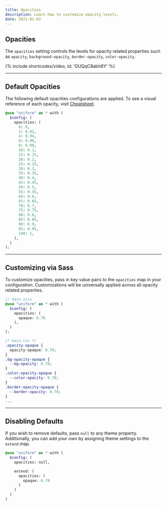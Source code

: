 ```yaml
---
title: Opacities
description: Learn how to customize opacity levels.
date: 2021-01-02
---
```


## Opacities

The `opacities` setting controls the levels for opacity related properties such as `opacity`, `background-opacity`, `border-opacity`, `color-opacity`.

{% include shortcodes/video, id: 'GUQqC8abh6Y' %}

---

## Default Opacities

The following default opacities configurations are applied. To see a visual reference of each opacity, visit [Cheatsheet](/cheatsheet/opacities).

```scss
@use "uniform" as * with (
  $config: (
    opacities: (
      0: 0,
      2: 0.02,
      4: 0.04,
      6: 0.06,
      8: 0.08,
      10: 0.1,
      15: 0.15,
      20: 0.2,
      25: 0.25,
      30: 0.3,
      35: 0.35,
      40: 0.4,
      45: 0.45,
      50: 0.5,
      55: 0.55,
      60: 0.6,
      65: 0.65,
      70: 0.7,
      75: 0.75,
      80: 0.8,
      85: 0.85,
      90: 0.9,
      95: 0.95,
      100: 1,
    ),
  )
);
```

---

## Customizing via Sass

To customize opacities, pass in key value pairs to the `opacities` map in your configuration. Customizations will be universally applied across all opacity related properties.

```scss
// main.scss
@use "uniform" as * with (
  $config: (
    opacities: (
      opaque: 0.78
    ),
  )
);
```

```css
/* main.css */
.opacity-opaque {
  opacity-opaque: 0.78;
}
.bg-opacity-opaque {
  --bg-opacity: 0.78;
}
.color-opacity-opaque {
  --color-opacity: 0.78;
}
.border-opacity-opaque {
  --border-opacity: 0.78;
}
...
```

---

## Disabling Defaults

If you wish to remove defaults, pass `null` to any theme property. Additionally, you can add your own by assigning theme settings to the `extend` map.

```scss
@use "uniform" as * with (
  $config: (
    opacities: null,

    extend: (
      opacities: (
        opaque: 0.78
      )
    )
  )
)
